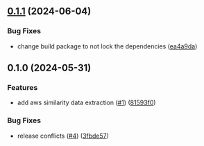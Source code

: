 ## [0.1.1](https://github.com/vm-x-ai/vm-x-ai-labs/compare/python-extraction-v0.1.0...python-extraction-v0.1.1) (2024-06-04)

### Bug Fixes

- change build package to not lock the dependencies ([ea4a9da](https://github.com/vm-x-ai/vm-x-ai-labs/commit/ea4a9da3bb3182d28c4ff63b44b2c1a15efb4176))

## 0.1.0 (2024-05-31)

### Features

- add aws similarity data extraction ([#1](https://github.com/vm-x-ai/vm-x-ai-labs/issues/1)) ([81593f0](https://github.com/vm-x-ai/vm-x-ai-labs/commit/81593f0c1ae0dbe7a0fe3f455e242d880e554e47))

### Bug Fixes

- release conflicts ([#4](https://github.com/vm-x-ai/vm-x-ai-labs/issues/4)) ([3fbde57](https://github.com/vm-x-ai/vm-x-ai-labs/commit/3fbde57cc5bc02a28cb99241c9f888b34ae9c1af))
